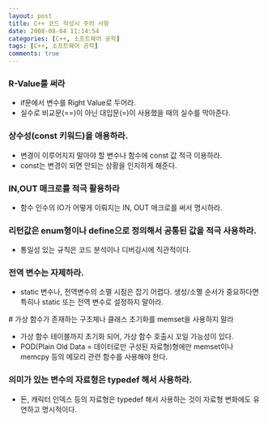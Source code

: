 ```yaml
---
layout: post
title: C++ 코드 작성시 주의 사항
date: 2008-08-04 11:14:54
categories: [C++, 소프트웨어 공학]
tags: [C++, 소프트웨어 공학]
comments: true
---
```


### R-Value를 써라
* if문에서 변수를 Right Value로 두어라. 
* 실수로 비교문(==)이 아닌 대입문(=)이 사용했을 때의 실수를 막아준다.

### 상수성(const 키워드)을 애용하라.
* 변경이 이루어지지 말아야 할 변수나 함수에 const 값 적극 이용하라.
* const는 변경이 되면 안되는 상황을 인지하게 해준다.

### IN,OUT 매크로를 적극 활용하라
* 함수 인수의 IO가 어떻게 이뤄지는 IN, OUT 매크로를 써서 명시하라.

### 리턴값은 enum형이나 define으로 정의해서 공통된 값을 적극 사용하라. 
* 통일성 있는 규칙은 코드 분석이나 디버깅시에 직관적이다.

### 전역 변수는 자제하라. 
* static 변수나, 전역변수의 소멸 시점은 잡기 어렵다. 생성/소멸 순서가 중요하다면 특히나 static 또는 전역 변수로 설정하지 말아라.

# 가상 함수가 존재하는 구조체나 클래스 초기화를 memset을 사용하지 말라
* 가상 함수 테이블까지 초기화 되어, 가상 함수 호출시 꼬일 가능성이 있다.
* POD(Plain Old Data = 데이터로만 구성된 자료형)형에만 memset이나 memcpy 등의 메모리 관련 함수를 사용해야 한다.

### 의미가 있는 변수의 자료형은 typedef 해서 사용하라.
* 돈, 캐릭터 인덱스 등의 자료형은 typedef 해서 사용하는 것이 자료형 변화에도 유연하고 명시적이다.